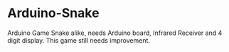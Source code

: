 # Arduino-Snake
Arduino Game Snake alike, needs Arduino board, Infrared Receiver and 4 digit display. This game still needs improvement.
